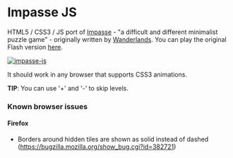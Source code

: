 # Impasse JS
HTML5 / CSS3 / JS port of [Impasse](http://wanderlands.org/impasse/) - "a difficult and different
minimalist puzzle game" -  originally written by [Wanderlands](http://wanderlands.org). You can play the original Flash version [here](http://kongregate.com/games/wanderlands/impasse).

[![impasse-js](https://f.cloud.github.com/assets/9873/936831/ec84cc40-00c4-11e3-9b40-306d39db5aa6.jpg)](http://szimek.github.io/impasse-js)



It should work in any browser that supports CSS3 animations.

__TIP__: You can use '+' and '-' to skip levels.

### Known browser issues
#### Firefox
* Borders around hidden tiles are shown as solid instead of dashed (https://bugzilla.mozilla.org/show_bug.cgi?id=382721)
